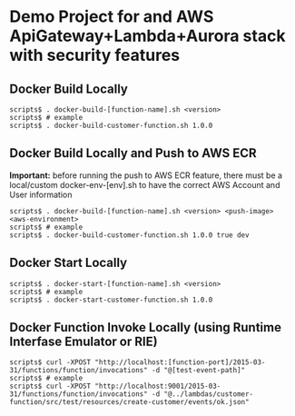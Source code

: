 # Demo Project for and AWS ApiGateway+Lambda+Aurora stack with security features

## Docker Build Locally

```console
scripts$ . docker-build-[function-name].sh <version>
scripts$ # example
scripts$ . docker-build-customer-function.sh 1.0.0
```

## Docker Build Locally and Push to AWS ECR

**Important:** before running the push to AWS ECR feature, there must be a local/custom docker-env-[env].sh to have the correct AWS Account and User information

```console
scripts$ . docker-build-[function-name].sh <version> <push-image> <aws-environment>
scripts$ # example
scripts$ . docker-build-customer-function.sh 1.0.0 true dev
```

## Docker Start Locally

```console
scripts$ . docker-start-[function-name].sh <version>
scripts$ # example
scripts$ . docker-start-customer-function.sh 1.0.0
```

## Docker Function Invoke Locally (using Runtime Interfase Emulator or RIE)
```console
scripts$ curl -XPOST "http://localhost:[function-port]/2015-03-31/functions/function/invocations" -d "@[test-event-path]"
scripts$ # example
scripts$ curl -XPOST "http://localhost:9001/2015-03-31/functions/function/invocations" -d "@../lambdas/customer-function/src/test/resources/create-customer/events/ok.json"
```